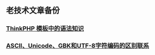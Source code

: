 ## 老技术文章备份

### [ThinkPHP 模板中的语法知识 ](./oldTechnologyArticle/ThinkPHP_template)

### [ASCII、Unicode、GBK和UTF-8字符编码的区别联系](./oldTechnologyArticle/zifubianma)

